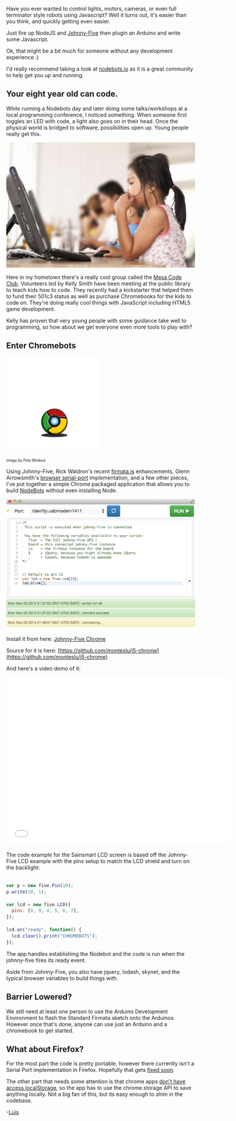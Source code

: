 Have you ever wanted to control lights, motors, cameras, or even full terminator style robots using Javascript? Well it turns out, it's easier than you think, and quickly getting even easier.

Just fire up NodeJS and [Johnny-Five](https://github.com/rwaldron/johnny-five) then plugin an Arduino and write some Javascript. 

Ok, that might be a bit much for someone without any development experience :)

I'd really recommend taking a look at [nodebots.io](http://nodebots.io) as it is a great community to help get you up and running.

## Your eight year old can code.

While running a Nodebots day and later doing some talks/workshops at a local programming conference, I noticed something. When someone first toggles an LED with code, a light also goes on in their head.  Once the physical world is bridged to software, possibilities open up.  Young people really get this.

![Mesa Code Club](images/mesacodeclub.jpg)

Here in my hometown there's a really cool group called the [Mesa Code Club](http://mesacodeclub.weebly.com/).  Volunteers led by Kelly Smith have been meeting at the public library to teach kids how to code.  They recently had a kickstarter that helped them to fund their 501c3 status as well as purchase Chromebooks for the kids to code on. They're doing really cool things with JavaScript including HTML5 game development.


Kelly has proven that very young people with some guidance take well to programming, so how about we get everyone even more tools to play with?

## Enter Chromebots

![chromebot](images/chromebot.gif)

<span style="font-size: 0.7em; font-style: italic;">image by Pete Misikea</span>

Using Johnny-Five, Rick Waldron's recent [firmata.js](https://github.com/jgautier/firmata) enhancements, Glenn Arrowsmith's [browser serial-port](https://github.com/garrows/browser-serialport) implementation, and a few other pieces, I've put together a simple Chrome packaged application that allows you to build [NodeBots](http://www.voodootikigod.com/nodebots-the-rise-of-js-robotics/) without even installing Node.

![Bean](images/j5chrome.png)

Install it from here: [Johnny-Five Chrome](https://chrome.google.com/webstore/detail/johnny-five-chrome/gjnfhdmcgnaiogffpdoiecllabiabdee)

Source for it is here: [https://github.com/monteslu/j5-chrome](https://github.com/monteslu/j5-chrome)

And here's a video demo of it:
<p><iframe width="600" height="450" src="//www.youtube.com/embed/XanPBK_RQEQ?rel=0" frameborder="0" allowfullscreen></iframe></p>

The code example for the Sainsmart LCD screen is based off the Johnny-Five LCD example with the pins setup to match the LCD shield and turn on the backlight:

```javascript

var p = new five.Pin(10);
p.write(10, 1);

var lcd = new five.LCD({
  pins: [8, 9, 4, 5, 6, 7],
});

lcd.on("ready", function() {
  lcd.clear().print("CHROMEBOTS");
});

```

The app handles establishing the Nodebot and the code is run when the johnny-five fires its ready event.

Aside from Johnny-Five, you also have jquery, lodash, skynet, and the typical browser variables to build things with.

## Barrier Lowered?

We still need at least one person to use the Arduino Development Environment to flash the Standard Firmata sketch onto the Arduinos.  However once that's done, anyone can use just an Arduino and a chromebook to get started. 

## What about Firefox?

For the most part the code is pretty portable, however there currently isn't a Serial Port implementation in Firefox.  Hopefully that gets [fixed soon](https://groups.google.com/forum/#!topic/mozilla.dev.webapi/wykkibp6BKo).

The other part that needs some attention is that chrome apps [don't have access localStorage](https://code.google.com/p/chromium/issues/detail?id=426206), so the app has to use the chrome.storage API to save anything locally.  Not a big fan of this, but its easy enough to shim in the codebase.




-[Luis](https://twitter.com/monteslu)
